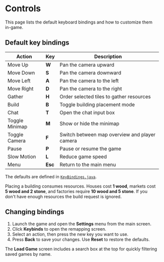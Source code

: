 # Controls

This page lists the default keyboard bindings and how to customize them in-game.

## Default key bindings

| Action | Key | Description |
|-------|----|-------------|
| Move Up | **W** | Pan the camera upward |
| Move Down | **S** | Pan the camera downward |
| Move Left | **A** | Pan the camera to the left |
| Move Right | **D** | Pan the camera to the right |
| Gather | **H** | Order selected tiles to gather resources |
| Build | **B** | Toggle building placement mode |
| Chat | **T** | Open the chat input box |
| Toggle Minimap | **M** | Show or hide the minimap |
| Toggle Camera | **F** | Switch between map overview and player camera |
| Pause | **P** | Pause or resume the game |
| Slow Motion | **L** | Reduce game speed |
| Menu | **Esc** | Return to the main menu |

The defaults are defined in [`KeyBindings.java`](../core/src/main/java/net/lapidist/colony/settings/KeyBindings.java).

Placing a building consumes resources. Houses cost **1 wood**, markets cost **5 wood and 2 stone**, and factories require **10 wood and 5 stone**. If you don't have enough resources the build request is ignored.

## Changing bindings

1. Launch the game and open the **Settings** menu from the main screen.
2. Click **Keybinds** to open the remapping screen.
3. Select an action, then press the new key you want to use.
4. Press **Back** to save your changes. Use **Reset** to restore the defaults.

The **Load Game** screen includes a search box at the top for quickly filtering
saved games by name.
